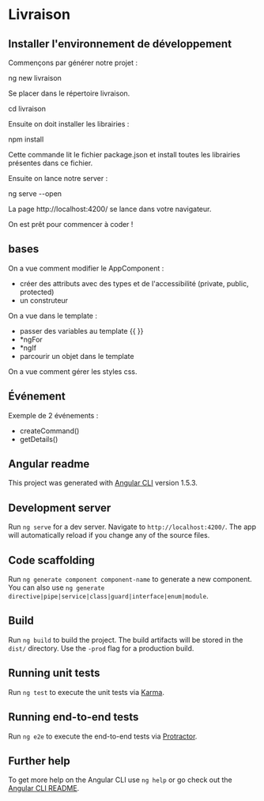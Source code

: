 # Livraison

## Installer l'environnement de développement

Commençons par générer notre projet :

ng new livraison

Se placer dans le répertoire livraison.

cd livraison

Ensuite on doit installer les librairies :

npm install 

Cette commande lit le fichier package.json et install toutes les librairies présentes dans ce fichier.

Ensuite on lance notre server :

ng serve --open

La page http://localhost:4200/ se lance dans votre navigateur.

On est prêt pour commencer à coder !

## bases 

On a vue comment modifier le AppComponent :
- créer des attributs avec des types et de l'accessibilité (private, public, protected)
- un construteur

On a vue dans le template :
- passer des variables au template {{ }}
- *ngFor
- *ngIf
- parcourir un objet dans le template

On a vue comment gérer les styles css.

## Événement

Exemple de 2 événements :
- createCommand()
- getDetails()



## Angular readme

This project was generated with [Angular CLI](https://github.com/angular/angular-cli) version 1.5.3.

## Development server

Run `ng serve` for a dev server. Navigate to `http://localhost:4200/`. The app will automatically reload if you change any of the source files.

## Code scaffolding

Run `ng generate component component-name` to generate a new component. You can also use `ng generate directive|pipe|service|class|guard|interface|enum|module`.

## Build

Run `ng build` to build the project. The build artifacts will be stored in the `dist/` directory. Use the `-prod` flag for a production build.

## Running unit tests

Run `ng test` to execute the unit tests via [Karma](https://karma-runner.github.io).

## Running end-to-end tests

Run `ng e2e` to execute the end-to-end tests via [Protractor](http://www.protractortest.org/).

## Further help

To get more help on the Angular CLI use `ng help` or go check out the [Angular CLI README](https://github.com/angular/angular-cli/blob/master/README.md).
